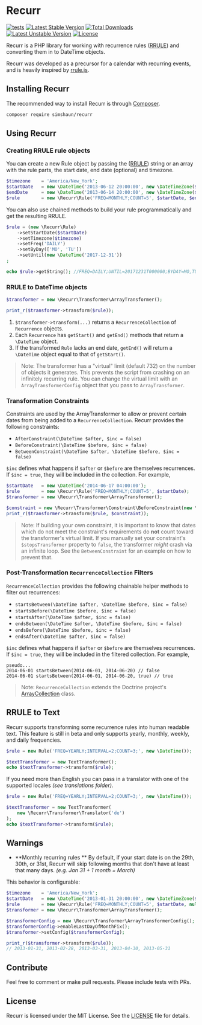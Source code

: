 # Recurr 

[![tests](https://github.com/simshaun/recurr/workflows/tests/badge.svg)](https://github.com/simshaun/recurr/actions)
[![Latest Stable Version](https://poser.pugx.org/simshaun/recurr/v/stable.svg)](https://packagist.org/packages/simshaun/recurr) 
[![Total Downloads](https://poser.pugx.org/simshaun/recurr/downloads.svg)](https://packagist.org/packages/simshaun/recurr) 
[![Latest Unstable Version](https://poser.pugx.org/simshaun/recurr/v/unstable.svg)](https://packagist.org/packages/simshaun/recurr) 
[![License](https://poser.pugx.org/simshaun/recurr/license.svg)](https://packagist.org/packages/simshaun/recurr)

Recurr is a PHP library for working with recurrence rules ([RRULE](https://tools.ietf.org/html/rfc5545)) and converting them in to DateTime objects.

Recurr was developed as a precursor for a calendar with recurring events, and is heavily inspired by [rrule.js](https://github.com/jkbr/rrule).

Installing Recurr
------------

The recommended way to install Recurr is through [Composer](http://getcomposer.org).

```bash
composer require simshaun/recurr
```

Using Recurr 
-----------

### Creating RRULE rule objects ###

You can create a new Rule object by passing the ([RRULE](https://tools.ietf.org/html/rfc5545)) string or an array with the rule parts, the start date, end date (optional) and timezone.

```php
$timezone    = 'America/New_York';
$startDate   = new \DateTime('2013-06-12 20:00:00', new \DateTimeZone($timezone));
$endDate     = new \DateTime('2013-06-14 20:00:00', new \DateTimeZone($timezone)); // Optional
$rule        = new \Recurr\Rule('FREQ=MONTHLY;COUNT=5', $startDate, $endDate, $timezone);
```

You can also use chained methods to build your rule programmatically and get the resulting RRULE.

```php
$rule = (new \Recurr\Rule)
    ->setStartDate($startDate)
    ->setTimezone($timezone)
    ->setFreq('DAILY')
    ->setByDay(['MO', 'TU'])
    ->setUntil(new \DateTime('2017-12-31'))
;

echo $rule->getString(); //FREQ=DAILY;UNTIL=20171231T000000;BYDAY=MO,TU
```

### RRULE to DateTime objects ###

```php
$transformer = new \Recurr\Transformer\ArrayTransformer();

print_r($transformer->transform($rule));
```

1. `$transformer->transform(...)` returns a `RecurrenceCollection` of `Recurrence` objects.
2. Each `Recurrence` has `getStart()` and `getEnd()` methods that return a `\DateTime` object.
3. If the transformed `Rule` lacks an end date, `getEnd()` will return a `\DateTime` object equal to that of `getStart()`.

> Note: The transformer has a "virtual" limit (default 732) on the number of objects it generates.
> This prevents the script from crashing on an infinitely recurring rule.
> You can change the virtual limit with an `ArrayTransformerConfig` object that you pass to `ArrayTransformer`.

### Transformation Constraints ###

Constraints are used by the ArrayTransformer to allow or prevent certain dates from being added to a `RecurrenceCollection`. Recurr provides the following constraints:

- `AfterConstraint(\DateTime $after, $inc = false)`
- `BeforeConstraint(\DateTime $before, $inc = false)`
- `BetweenConstraint(\DateTime $after, \DateTime $before, $inc = false)`

`$inc` defines what happens if `$after` or `$before` are themselves recurrences. If `$inc = true`, they will be included in the collection. For example,

```php
$startDate   = new \DateTime('2014-06-17 04:00:00');
$rule        = new \Recurr\Rule('FREQ=MONTHLY;COUNT=5', $startDate);
$transformer = new \Recurr\Transformer\ArrayTransformer();

$constraint = new \Recurr\Transformer\Constraint\BeforeConstraint(new \DateTime('2014-08-01 00:00:00'));
print_r($transformer->transform($rule, $constraint));
```

> Note: If building your own constraint, it is important to know that dates which do not meet the constraint's requirements do **not** count toward the transformer's virtual limit. If you manually set your constraint's `$stopsTransformer` property to `false`, the transformer *might* crash via an infinite loop. See the `BetweenConstraint` for an example on how to prevent that.

### Post-Transformation `RecurrenceCollection` Filters ###

`RecurrenceCollection` provides the following chainable helper methods to filter out recurrences:

- `startsBetween(\DateTime $after, \DateTime $before, $inc = false)`
- `startsBefore(\DateTime $before, $inc = false)`
- `startsAfter(\DateTime $after, $inc = false)`
- `endsBetween(\DateTime $after, \DateTime $before, $inc = false)`
- `endsBefore(\DateTime $before, $inc = false)`
- `endsAfter(\DateTime $after, $inc = false)`

`$inc` defines what happens if `$after` or `$before` are themselves recurrences. If `$inc = true`, they will be included in the filtered collection. For example,

    pseudo...
    2014-06-01 startsBetween(2014-06-01, 2014-06-20) // false
    2014-06-01 startsBetween(2014-06-01, 2014-06-20, true) // true

> Note: `RecurrenceCollection` extends the Doctrine project's [ArrayCollection](https://github.com/doctrine/collections/blob/master/lib/Doctrine/Common/Collections/ArrayCollection.php) class.

RRULE to Text
--------------------------

Recurr supports transforming some recurrence rules into human readable text.
This feature is still in beta and only supports yearly, monthly, weekly, and daily frequencies.

```php
$rule = new Rule('FREQ=YEARLY;INTERVAL=2;COUNT=3;', new \DateTime());

$textTransformer = new TextTransformer();
echo $textTransformer->transform($rule);
```

If you need more than English you can pass in a translator with one of the
supported locales *(see translations folder)*.

```php
$rule = new Rule('FREQ=YEARLY;INTERVAL=2;COUNT=3;', new \DateTime());

$textTransformer = new TextTransformer(
    new \Recurr\Transformer\Translator('de')
);
echo $textTransformer->transform($rule);
```

Warnings
---------------

- **Monthly recurring rules **
  By default, if your start date is on the 29th, 30th, or 31st, Recurr will skip following months that don't have at least that many days.
  *(e.g. Jan 31 + 1 month = March)* 

This behavior is configurable:

```php
$timezone    = 'America/New_York';
$startDate   = new \DateTime('2013-01-31 20:00:00', new \DateTimeZone($timezone));
$rule        = new \Recurr\Rule('FREQ=MONTHLY;COUNT=5', $startDate, null, $timezone);
$transformer = new \Recurr\Transformer\ArrayTransformer();

$transformerConfig = new \Recurr\Transformer\ArrayTransformerConfig();
$transformerConfig->enableLastDayOfMonthFix();
$transformer->setConfig($transformerConfig);

print_r($transformer->transform($rule));
// 2013-01-31, 2013-02-28, 2013-03-31, 2013-04-30, 2013-05-31
```


Contribute
----------

Feel free to comment or make pull requests. Please include tests with PRs.


License
-------

Recurr is licensed under the MIT License. See the [LICENSE](./LICENSE) file for details.
